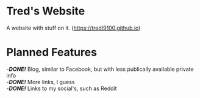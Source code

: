 # Tred's Website
A website with stuff on it. (https://tredI9100.github.io)
# Planned Features
-***DONE!*** Blog, similar to Facebook, but with less publically available private info<br>-***DONE!*** More links, I guess<br>-***DONE!*** Links to my social's, such as Reddit
